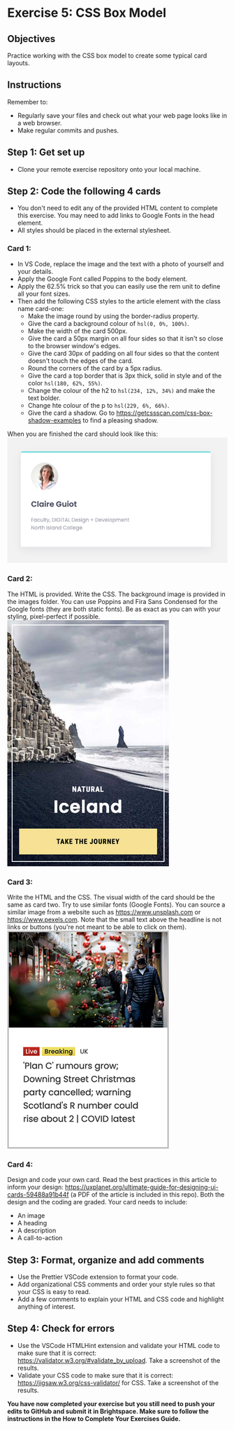 # Exercise 5: CSS Box Model

## Objectives
Practice working with the CSS box model to create some typical card layouts.

## Instructions
Remember to:
* Regularly save your files and check out what your web page looks like in a web browser.
* Make regular commits and pushes.

## Step 1: Get set up
* Clone your remote exercise repository onto your local machine.

## Step 2: Code the following 4 cards
* You don't need to edit any of the provided HTML content to complete this exercise. You may need to add links to Google Fonts in the head element.
* All styles should be placed in the external stylesheet.
### Card 1:
   * In VS Code, replace the image and the text with a photo of yourself and your details. 
   * Apply the Google Font called Poppins to the body element. 
   * Apply the 62.5% trick so that you can easily use the rem unit to define all your font sizes.
   * Then add the following CSS styles to the article element with the class name card-one:
     * Make the image round by using the border-radius property.
     * Give the card a background colour of `hsl(0, 0%, 100%)`.
     * Make the width of the card 500px.
     * Give the card a 50px margin on all four sides so that it isn't so close to the browser window's edges.
     * Give the card 30px of padding on all four sides so that the content doesn't touch the edges of the card.
     * Round the corners of the card by a 5px radius.
     * Give the card a top border that is 3px thick, solid in style and of the color `hsl(180, 62%, 55%)`.
     * Change the colour of the h2 to `hsl(234, 12%, 34%)` and make the text bolder.
     * Change hte colour of the p to `hsl(229, 6%, 66%)`.
     * Give the card a shadow. Go to https://getcssscan.com/css-box-shadow-examples to find a pleasing shadow.
 
 When you are finished the card should look like this: <br />
 ![Image of card one](images/card-one.png)

### Card 2:
The HTML is provided. Write the CSS. The background image is provided in the images folder. You can use Poppins and Fira Sans Condensed for the Google fonts (they are both static fonts). Be as exact as you can with your styling, pixel-perfect if possible.<br />
![Image of card two](images/card-two.png)

### Card 3:
Write the HTML and the CSS. The visual width of the card should be the same as card two. Try to use similar fonts (Google Fonts). You can source a similar image from a website such as https://www.unsplash.com or https://www.pexels.com. Note that the small text above the headline is not links or buttons (you're not meant to be able to click on them). <br />
![Image of card three](images/card-three.png)

### Card 4:
Design and code your own card. Read the best practices in this article to inform your design: https://uxplanet.org/ultimate-guide-for-designing-ui-cards-59488a91b44f (a PDF of the article is included in this repo). Both the design and the coding are graded. Your card needs to include:
* An image
* A heading
* A description
* A call-to-action

## Step 3: Format, organize and add comments 
* Use the Prettier VSCode extension to format your code.
* Add organizational CSS comments and order your style rules so that your CSS is easy to read.
* Add a few comments to explain your HTML and CSS code and highlight anything of interest.

## Step 4: Check for errors
* Use the VSCode HTMLHint extension and validate your HTML code to make sure that it is correct: https://validator.w3.org/#validate_by_upload. Take a screenshot of the results.
* Validate your CSS code to make sure that it is correct: https://jigsaw.w3.org/css-validator/ for CSS. Take a screenshot of the results.

**You have now completed your exercise but you still need to push your edits to GitHub and submit it in Brightspace. Make sure to follow the instructions in the How to Complete Your Exercises Guide.**